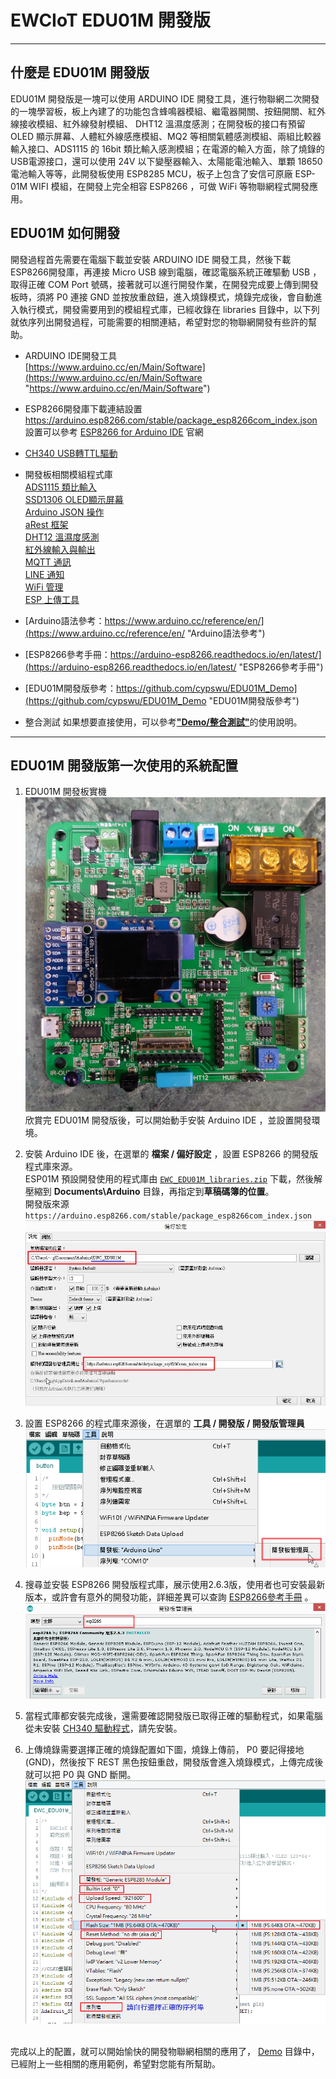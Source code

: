 # EWCIoT EDU01M 開發版 #

----------

## 什麼是 EDU01M 開發版 ##
EDU01M 開發版是一塊可以使用 ARDUINO IDE 開發工具，進行物聯網二次開發的一塊學習板，板上內建了的功能包含蜂鳴器模組、繼電器開關、按鈕開關、紅外線接收模組、紅外線發射模組、 DHT12 溫濕度感測；在開發板的接口有預留 OLED 顯示屏幕、人體紅外線感應模組、MQ2 等相關氣體感測模組、兩組比較器輸入接口、ADS1115 的 16bit 類比輸入感測模組；在電源的輸入方面，除了燒錄的USB電源接口，還可以使用 24V 以下變壓器輸入、太陽能電池輸入、單顆 18650 電池輸入等等，此開發板使用 ESP8285 MCU，板子上包含了安信可原廠 ESP-01M WIFI 模組，在開發上完全相容 ESP8266 ，可做 WiFi 等物聯網程式開發應用。

## EDU01M 如何開發 ##
開發過程首先需要在電腦下載並安裝 ARDUINO IDE 開發工具，然後下載ESP8266開發庫，再連接 Micro USB 線到電腦，確認電腦系統正確驅動 USB ，取得正確 COM Port 號碼，接著就可以進行開發作業，在開發完成要上傳到開發板時，須將 P0 連接 GND 並按放重啟鈕，進入燒錄模式，燒錄完成後，會自動進入執行模式，開發需要用到的模組程式庫，已經收錄在 libraries 目錄中，以下列就依序列出開發過程，可能需要的相關連結，希望對您的物聯網開發有些許的幫助。

- ARDUINO IDE開發工具<br>
[https://www.arduino.cc/en/Main/Software](https://www.arduino.cc/en/Main/Software "https://www.arduino.cc/en/Main/Software")

- ESP8266開發庫下載連結設置<br>
https://arduino.esp8266.com/stable/package_esp8266com_index.json <br>
設置可以參考 [ESP8266 for Arduino IDE](https://github.com/esp8266/Arduino) 官網

- [CH340 USB轉TTL驅動](https://github.com/cypswu/EDU01M_Demo/raw/master/devices/CH341SER.zip)<br>

- 開發板相關模組程式庫<br>
[ADS1115 類比輸入](https://github.com/adafruit/Adafruit_ADS1X15)<br>
[SSD1306 OLED顯示屏幕](https://github.com/adafruit/Adafruit_SSD1306)<br>
[Arduino JSON 操作](https://github.com/bblanchon/ArduinoJson)<br>
[aRest 框架](https://github.com/marcoschwartz/aREST)<br>
[DHT12 溫濕度感測](https://github.com/xreef/DHT12_sensor_library)<br>
[紅外線輸入與輸出](https://github.com/cypswu/EWC_IR)<br>
[MQTT 通訊](https://pubsubclient.knolleary.net/)<br>
[LINE 通知](https://github.com/TridentTD/TridentTD_LineNotify)<br>
[WiFi 管理](https://github.com/tzapu/WiFiManager)<br>
[ESP 上傳工具](http://wiki.ai-thinker.com/tools)<br>

- [Arduino語法參考：https://www.arduino.cc/reference/en/](https://www.arduino.cc/reference/en/ "Arduino語法參考")

- [ESP8266參考手冊：https://arduino-esp8266.readthedocs.io/en/latest/](https://arduino-esp8266.readthedocs.io/en/latest/ "ESP8266參考手冊")

- [EDU01M開發版參考：https://github.com/cypswu/EDU01M_Demo](https://github.com/cypswu/EDU01M_Demo "EDU01M開發版參考")


- 整合測試
如果想要直接使用，可以參考[**"Demo/整合測試"**](https://github.com/cypswu/EDU01M_Demo/tree/master/Demo/%E6%95%B4%E5%90%88%E6%B8%AC%E8%A9%A6)的使用說明。

----------
## EDU01M 開發版第一次使用的系統配置 ##


1. EDU01M 開發板實機
![alt text](img/EDU01M_01.JPG "EDU01M 開發版")
<br>欣賞完 EDU01M 開發版後，可以開始動手安裝 Arduino IDE ，並設置開發環境。


2. 安裝 Arduino IDE 後，在選單的 **檔案 / 偏好設定** ，設置 ESP8266 的開發版程式庫來源。<br>
ESP01M 預設開發使用的程式庫由 [`EWC_EDU01M_libraries.zip`](https://github.com/cypswu/EDU01M_Demo/raw/master/libraries/EWC_EDU01M_libraries.zip "EWC_EDU01M_libraries.zip") 下載，然後解壓縮到 **Documents\Arduino** 目錄，再指定到**草稿碼簿的位置**。<br>
開發版來源 `https://arduino.esp8266.com/stable/package_esp8266com_index.json` <br>
![alt text](img/arduinoSetup.jpg "開發版程式庫來源設置")



3. 設置 ESP8266 的程式庫來源後，在選單的 **工具 / 開發版 / 開發版管理員** <br>
![alt text](img/mainupdate.png "Arduino IDE 偏好設定")



4. 搜尋並安裝 ESP8266 開發版程式庫，展示使用2.6.3版，使用者也可安裝最新版本，或許會有意外的開發功能，詳細差異可以查詢 [ESP8266參考手冊](https://arduino-esp8266.readthedocs.io/en/latest/) 。<br>
![alt text](img/esp2866install.png "ESP8266開發版安裝")



5. 當程式庫都安裝完成後，還需要確認開發版已取得正確的驅動程式，如果電腦從未安裝 [CH340 驅動程式](https://github.com/cypswu/EDU01M_Demo/raw/master/devices/CH341SER.zip)，請先安裝。



6. 上傳燒錄需要選擇正確的燒錄配置如下圖，燒錄上傳前， P0 要記得接地(GND)，然後按下 REST 黑色按鈕重啟，開發版會進入燒錄模式，上傳完成後就可以把 P0 與 GND 斷開。<br>
![alt text](img/Tools_options.png "EDU01M 開發版設定")

<br>完成以上的配置，就可以開始愉快的開發物聯網相關的應用了， [Demo](https://github.com/cypswu/EDU01M_Demo/tree/master/Demo) 目錄中，已經附上一些相關的應用範例，希望對您能有所幫助。
